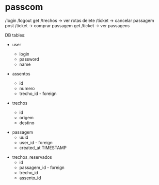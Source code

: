 # passcom

/login
/logout
get /trechos -> ver rotas
delete /ticket -> cancelar passagem
post /ticket -> comprar passagem
get /ticket -> ver passagens

 <!-- o user será replicado em tds os servidores -->
DB tables:
- user
    - login
    - password
    - name

- assentos
    - id
    - numero
    - trecho_id - foreign

- trechos
    - id
    - origem
    - destino

<!-- cria um a cada reserva completa - forma uma passagem (atrela user a passagem) -->
- passagem
    - uuid
    - user_id - foreign
    - created_at    TIMESTAMP

<!-- cria um a cada trecho  (precisa pra quando for mostrar a passagem completa, mostrar tds os trechos da passagem) -->
- trechos_reservados
    - id
    - passagem_id - foreign
    - trecho_id
    - assento_id


<!-- flask --app main --debug run     -->
<!-- prisma migrate dev -->


<!-- docker compose up --build -->

<!-- A sua implementação apresenta características de topologia de malha parcial, já que permite que qualquer servidor busque dados de outros servidores. Contudo, a agregação de dados em um único ponto (endpoint /all-trechos) pode ser vista como uma característica de topologia de estrela. -->


<!-- formato req /reservar
{
    "user_uuid": "uuid1",
    "trechos": [
        {
            "id_trecho": 1,
            "id_assento": 1,
            "company": "a"
        },
        {
            "id_trecho": 2,
            "id_assento": 1,
            "company": "b"
        },
        {
            "id_trecho": 1,
            "id_assento": 1,
            "company": "c"
        }
    ]
}


-- migration sobe sem fazer alteraçao, faz a alteração, roda manual fora do docker, derruba tudo e sobe dnv